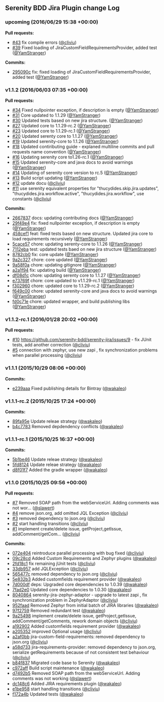 ## Serenity BDD Jira Plugin change Log

### upcoming (2016/06/29 15:38 +00:00)
 
**Pull requests:**
 
- [#43](https://github.com/serenity-bdd/serenity-jira/pull/43) fix compile errors ([@cliviu](https://github.com/cliviu))
- [#39](https://github.com/serenity-bdd/serenity-jira/pull/39) Fixed loading of JiraCustomFieldRequirementsProvider, added test ([@YamStranger](https://github.com/YamStranger))
 
**Commits:**
 
- [295090c](https://github.com/serenity-bdd/serenity-jira/commit/295090c6e5447b3ada183fe2db5847b218f864a1) fix: fixed loading of JiraCustomFieldRequirementsProvider, added test ([@YamStranger](https://github.com/YamStranger))
 
### v1.1.2 (2016/06/03 07:35 +00:00)
 
**Pull requests:**
 
- [#34](https://github.com/serenity-bdd/serenity-jira/pull/34) Fixed nullpointer exception, if description is empty ([@YamStranger](https://github.com/YamStranger))
- [#31](https://github.com/serenity-bdd/serenity-jira/pull/31) Core updated to 1.1.29 ([@YamStranger](https://github.com/YamStranger))
- [#30](https://github.com/serenity-bdd/serenity-jira/pull/30) Updated tests based on new jira structure. ([@YamStranger](https://github.com/YamStranger))
- [#27](https://github.com/serenity-bdd/serenity-jira/pull/27) Updated core to 1.1.29-rc.2 ([@YamStranger](https://github.com/YamStranger))
- [#23](https://github.com/serenity-bdd/serenity-jira/pull/23) Updated core to 1.1.29-rc.1 ([@YamStranger](https://github.com/YamStranger))
- [#20](https://github.com/serenity-bdd/serenity-jira/pull/20) Updated serenty core to 1.1.27 ([@YamStranger](https://github.com/YamStranger))
- [#19](https://github.com/serenity-bdd/serenity-jira/pull/19) Updated serenity-core to 1.1.26 ([@YamStranger](https://github.com/YamStranger))
- [#18](https://github.com/serenity-bdd/serenity-jira/pull/18) Updated contiributing guide - explaned multiline commits and pull requests name convention ([@YamStranger](https://github.com/YamStranger))
- [#16](https://github.com/serenity-bdd/serenity-jira/pull/16) Updating serenity core to1.26-rc.1 ([@YamStranger](https://github.com/YamStranger))
- [#15](https://github.com/serenity-bdd/serenity-jira/pull/15) Updated serenity-core and java docs to avoid warnings ([@YamStranger](https://github.com/YamStranger))
- [#14](https://github.com/serenity-bdd/serenity-jira/pull/14) Updating of serenity core version to rc.5 ([@YamStranger](https://github.com/YamStranger))
- [#13](https://github.com/serenity-bdd/serenity-jira/pull/13) Build script updating ([@YamStranger](https://github.com/YamStranger))
- [#12](https://github.com/serenity-bdd/serenity-jira/pull/12) update docu ([@cliviu](https://github.com/cliviu))
- [#11](https://github.com/serenity-bdd/serenity-jira/pull/11) use serenity equivalent properties for "thucydides.skip.jira.updates", "thucydides.jira.workflow.active", "thucydides.jira.workflow", use constants ([@cliviu](https://github.com/cliviu))
 
**Commits:**
 
- [2667837](https://github.com/serenity-bdd/serenity-jira/commit/2667837e21514044159901bf93dcfeb430870487) docs: updating contributing docs ([@YamStranger](https://github.com/YamStranger))
- [29f49e4](https://github.com/serenity-bdd/serenity-jira/commit/29f49e419a0f6efdcd31609c11ad2d3aa821d71f) fix: fixed nullpointer exception, if description is empty ([@YamStranger](https://github.com/YamStranger))
- [458cef1](https://github.com/serenity-bdd/serenity-jira/commit/458cef105261853f89abeac42601dbc5d7ab6aa2) feat: fixed tests based on new structure. Updated jira core to load requirements recursively ([@YamStranger](https://github.com/YamStranger))
- [5cace57](https://github.com/serenity-bdd/serenity-jira/commit/5cace57f7fb171ed7dcd0a8725e4246f001d077d) chore: updating serenty-core to 1.1.26 ([@YamStranger](https://github.com/YamStranger))
- [7112eba](https://github.com/serenity-bdd/serenity-jira/commit/7112eba23f78a682708573cd10398b84a40f58a2) test: updated tests baed on new jira structure ([@YamStranger](https://github.com/YamStranger))
- [8782cb0](https://github.com/serenity-bdd/serenity-jira/commit/8782cb05ad1a08a755cfc26969e427188ae7bb79) fix: core update ([@YamStranger](https://github.com/YamStranger))
- [9a2c327](https://github.com/serenity-bdd/serenity-jira/commit/9a2c327911072348ae1ed9830dfa45be4ea061f9) chore: core updated ([@YamStranger](https://github.com/YamStranger))
- [9a58f0a](https://github.com/serenity-bdd/serenity-jira/commit/9a58f0a804612d0b7be826b15c2d706ea1bd2c13) chore: updating gitignore ([@YamStranger](https://github.com/YamStranger))
- [a2a1f94](https://github.com/serenity-bdd/serenity-jira/commit/a2a1f94df1e0eddd3a29d347660d6d2885367649) fix: updating build ([@YamStranger](https://github.com/YamStranger))
- [df08d1c](https://github.com/serenity-bdd/serenity-jira/commit/df08d1c8056243de173c9f03a559bf6e638cb458) chore: updating serenty core to 1.1.27 ([@YamStranger](https://github.com/YamStranger))
- [e73769f](https://github.com/serenity-bdd/serenity-jira/commit/e73769fe5f02d623a851999d9b445b4751876ff7) chore: core updated to v1.1.29-rc.1 ([@YamStranger](https://github.com/YamStranger))
- [f302960](https://github.com/serenity-bdd/serenity-jira/commit/f3029602e74845f9029982018cb063b8e1d694a1) chore: updated core to 1.1.29-rc.2 ([@YamStranger](https://github.com/YamStranger))
- [f649c00](https://github.com/serenity-bdd/serenity-jira/commit/f649c00f056cc071c2fc3c84dbd2d3ee7f462972) chore: updated serenity-core and java docs to avoid warnings ([@YamStranger](https://github.com/YamStranger))
- [fd0c71e](https://github.com/serenity-bdd/serenity-jira/commit/fd0c71eeed027645763e4ca5782b5b3600eb0dd0) chore: updated wrapper, and build publishing libs ([@YamStranger](https://github.com/YamStranger))
 
### v1.1.2-rc.1 (2016/01/28 20:02 +00:00)
 
**Pull requests:**
 
- [#10](https://github.com/serenity-bdd/serenity-jira/pull/10) https://github.com/serenity-bdd/serenity-jira/issues/9 - fix JUnit tests, add another correction ([@cliviu](https://github.com/cliviu))
- [#5](https://github.com/serenity-bdd/serenity-jira/pull/5) connection with zephyr, use new zapi , fix synchronization problems when parallel processing ([@cliviu](https://github.com/cliviu))
 
### v1.1.1 (2015/10/29 08:06 +00:00)
 
 
**Commits:**
 
- [e239aaa](https://github.com/serenity-bdd/serenity-jira/commit/e239aaae6fba85ad6a3ed4b59a2e8582feca1e33) Fixed publishing details for Bintray ([@wakaleo](https://github.com/wakaleo))
 
### v1.1.1-rc.2 (2015/10/25 17:24 +00:00)
 
 
**Commits:**
 
- [89fa95e](https://github.com/serenity-bdd/serenity-jira/commit/89fa95ec7b2eaf246d5164cae8d4939bbd303f55) Update releae strategy ([@wakaleo](https://github.com/wakaleo))
- [b4c7783](https://github.com/serenity-bdd/serenity-jira/commit/b4c778379e1f2df3435b3d9e6bf058685ab7d2cf) Removed depdendency conflicts ([@wakaleo](https://github.com/wakaleo))
 
### v1.1.1-rc.1 (2015/10/25 16:37 +00:00)
 
 
**Commits:**
 
- [5b1be46](https://github.com/serenity-bdd/serenity-jira/commit/5b1be4621d5c5f824ddefdc8e5cb95bf84378beb) Update releae strategy ([@wakaleo](https://github.com/wakaleo))
- [5fd8124](https://github.com/serenity-bdd/serenity-jira/commit/5fd8124d33f394f725b26aa8071e364cc0110cce) Update releae strategy ([@wakaleo](https://github.com/wakaleo))
- [d8f01f7](https://github.com/serenity-bdd/serenity-jira/commit/d8f01f73c6973ca2bfa298bd6256a8abd384f341) Added the gradle wrapper ([@wakaleo](https://github.com/wakaleo))
 
### v1.1.0 (2015/10/25 09:56 +00:00)
 
**Pull requests:**
 
- [#7](https://github.com/serenity-bdd/serenity-jira/pull/7) Removed SOAP path from the webServiceUrl. Adding comments was not wor… ([@slawert](https://github.com/slawert))
- [#4](https://github.com/serenity-bdd/serenity-jira/pull/4) remove json.org, add omitted JQL Exception ([@cliviu](https://github.com/cliviu))
- [#3](https://github.com/serenity-bdd/serenity-jira/pull/3) removed dependency to json.org ([@cliviu](https://github.com/cliviu))
- [#2](https://github.com/serenity-bdd/serenity-jira/pull/2) start handling transitions ([@cliviu](https://github.com/cliviu))
- [#1](https://github.com/serenity-bdd/serenity-jira/pull/1) implement create/delete issue, getProject,getIssue, addComment/getCom… ([@cliviu](https://github.com/cliviu))
 
**Commits:**
 
- [072e404](https://github.com/serenity-bdd/serenity-jira/commit/072e404e0928be3fd4355f12e6696ac3204644f7) reintroduce parallel processing with bug fixed ([@cliviu](https://github.com/cliviu))
- [09c28cd](https://github.com/serenity-bdd/serenity-jira/commit/09c28cda813c5b7504a96f463e542730035fb2f7) Added Custom Requirements and Zephyr plugins ([@wakaleo](https://github.com/wakaleo))
- [2fd18c1](https://github.com/serenity-bdd/serenity-jira/commit/2fd18c1f68af34db0675b948d9ab2065ec3dc31d) fix remaining jUnit tests ([@cliviu](https://github.com/cliviu))
- [33db957](https://github.com/serenity-bdd/serenity-jira/commit/33db95741b6b62dbbcdfd7ca5280bc55b83a1826) add JQLException ([@cliviu](https://github.com/cliviu))
- [565477c](https://github.com/serenity-bdd/serenity-jira/commit/565477cb85ad4ac54edc8b5a38b62ccdd3b59395) removed dependency to json.org ([@cliviu](https://github.com/cliviu))
- [5e832b3](https://github.com/serenity-bdd/serenity-jira/commit/5e832b318c33749fc6fef5cbb4114c97b066307b) Added customfields requirement provider ([@wakaleo](https://github.com/wakaleo))
- [7d000df](https://github.com/serenity-bdd/serenity-jira/commit/7d000dfca3172f10b04d215d4eed0402563ead6a) deps: Upgraded core dependencies to 1.0.39 ([@wakaleo](https://github.com/wakaleo))
- [7fad2e0](https://github.com/serenity-bdd/serenity-jira/commit/7fad2e0ba536b8d245264957aa9be7d2afff14a1) Updated core dependencies to 1.0.30 ([@wakaleo](https://github.com/wakaleo))
- [8040864](https://github.com/serenity-bdd/serenity-jira/commit/8040864cedda937197172d83135429c15cf7327a) serenity-jira-zephyr-adaptor - upgrade to latest zapi , fix synchronization problem  in ZephyrAdaptor ([@cliviu](https://github.com/cliviu))
- [952faad](https://github.com/serenity-bdd/serenity-jira/commit/952faadaee8ae3df4278f306721722e08d29b29d) Removed Zephyr from initial batch of JIRA libraries ([@wakaleo](https://github.com/wakaleo))
- [97f2759](https://github.com/serenity-bdd/serenity-jira/commit/97f27590c9aa5b46a5f6f62719821f85d35f37ee) Removed redundant test ([@wakaleo](https://github.com/wakaleo))
- [9a25498](https://github.com/serenity-bdd/serenity-jira/commit/9a254981d668c9c68c8b8a8d844a694c03e36f7f) implement create/delete issue, getProject,getIssue, addComment/getComments, rework domain objects ([@cliviu](https://github.com/cliviu))
- [a192902](https://github.com/serenity-bdd/serenity-jira/commit/a192902aa7cf446eef68bb9c53f27b70c5b3e7ae) Added customfields requirement provider ([@wakaleo](https://github.com/wakaleo))
- [a205352](https://github.com/serenity-bdd/serenity-jira/commit/a2053522a15c2d6d40630c6f4a37ec643e6ee64a) improved Optional usage ([@cliviu](https://github.com/cliviu))
- [a2af0bb](https://github.com/serenity-bdd/serenity-jira/commit/a2af0bbd8820999596b3796afcc97ea6915efa01) jira-custom-field-requirements: removed dependency to json.org ([@cliviu](https://github.com/cliviu))
- [a58d733](https://github.com/serenity-bdd/serenity-jira/commit/a58d733c619b2c31e0bd39db22344a3c894a5895) jira-requirements-provider: removed dependency to json.org, serialize getRequirements because of not consistent test behaviour ([@cliviu](https://github.com/cliviu))
- [b84f837](https://github.com/serenity-bdd/serenity-jira/commit/b84f8377c8cd4fe56a183dbaa93c9aed4405ec15) Migrated code base to Serenity ([@wakaleo](https://github.com/wakaleo))
- [c972aff](https://github.com/serenity-bdd/serenity-jira/commit/c972afffcdf12d37f8290f3e02974b85659be1a9) Build script maintenance ([@wakaleo](https://github.com/wakaleo))
- [d7492b5](https://github.com/serenity-bdd/serenity-jira/commit/d7492b5c3be6b5a5635d2e8c927ee534a504761d) Removed SOAP path from the webServiceUrl. Adding comments was not working ([@slawert](https://github.com/slawert))
- [dc148c6](https://github.com/serenity-bdd/serenity-jira/commit/dc148c6f74e210f56cb33af826f5f57875d99251) Added JIRA requirements plugin ([@wakaleo](https://github.com/wakaleo))
- [e1be958](https://github.com/serenity-bdd/serenity-jira/commit/e1be9589df9a8e9abb6d28cd21ecb365f4a35225) start handling transitions ([@cliviu](https://github.com/cliviu))
- [f172a4b](https://github.com/serenity-bdd/serenity-jira/commit/f172a4b4ae0d31c5345c62bed8795198f2480997) Updated tests ([@wakaleo](https://github.com/wakaleo))
 
